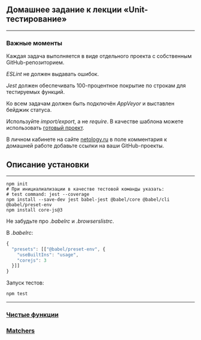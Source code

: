 ## Домашнее задание к лекции «Unit-тестирование»
---
### Важные моменты
Каждая задача выполняется в виде отдельного проекта с собственным GitHub-репозиторием.

*ESLint* не должен выдавать ошибок.

*Jest* должен обеспечивать 100-процентное покрытие по строкам для тестируемых функций.

Ко всем задачам должен быть подключён *AppVeyor* и выставлен бейджик статуса.

Используйте *import/export*, а не *require*.
В качестве шаблона можете использовать [готовый проект](https://github.com/Pavka16/ajs-homeworks/tree/master/ci-template).

В личном кабинете на сайте [netology.ru](netology.ru) в поле комментария к домашней работе добавьте ссылки на ваши GitHub-проекты.

## Описание установки
---
```
npm init
# При инициалиализации в качестве тестовой команды указать:
# test command: jest --coverage
npm install --save-dev jest babel-jest @babel/core @babel/cli @babel/preset-env
npm install core-js@3
```
Не забудьте про *.babelrc* и *.browserslistrc*.


В *.babelrc*:
``` js
{
  "presets": [["@babel/preset-env", {
    "useBuiltIns": "usage",
    "corejs": 3
  }]]
}
```
Запуск тестов:
``` js
npm test
```
---

### [Чистые функции](git@github.com:Pavka16/pure-functions.git)
### [Matchers](git@github.com:Pavka16/matchers.git)

